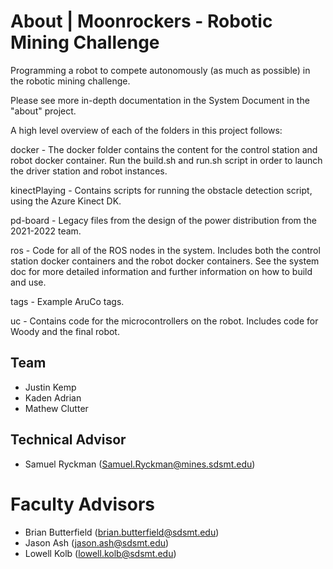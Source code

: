 # About | Moonrockers - Robotic Mining Challenge

Programming a robot to compete autonomously (as much as possible) in the robotic mining challenge.

Please see more in-depth documentation in the System Document in the "about" project.

A high level overview of each of the folders in this project follows:

docker - The docker folder contains the content for the control station and robot docker container. Run the build.sh and run.sh script in order to launch the driver station and robot instances.

kinectPlaying - Contains scripts for running the obstacle detection script, using the Azure Kinect DK.

pd-board - Legacy files from the design of the power distribution from the 2021-2022 team.

ros - Code for all of the ROS nodes in the system. Includes both the control station docker containers and the robot docker containers. See the system doc for more detailed information and further information on how to build and use.

tags - Example AruCo tags.

uc - Contains code for the microcontrollers on the robot. Includes code for Woody and the final robot.


## Team
- Justin Kemp
- Kaden Adrian
- Mathew Clutter


## Technical Advisor
- Samuel Ryckman (Samuel.Ryckman@mines.sdsmt.edu)

# Faculty Advisors
- Brian Butterfield (brian.butterfield@sdsmt.edu)
- Jason Ash (jason.ash@sdsmt.edu)
- Lowell Kolb (lowell.kolb@sdsmt.edu)

